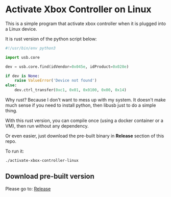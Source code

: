 # Activate Xbox Controller on Linux

This is a simple program that activate xbox controller when it is plugged into a Linux device.

It is rust version of the python script below:

```python
#!/usr/bin/env python3

import usb.core

dev = usb.core.find(idVendor=0x045e, idProduct=0x028e)

if dev is None:
    raise ValueError('Device not found')
else:
    dev.ctrl_transfer(0xc1, 0x01, 0x0100, 0x00, 0x14) 
```

Why rust? Because I don't want to mess up with my system. It doesn't make much sense if you need to install python, then libusb just to do a simple thing.

With this rust version, you can compile once (using a docker container or a VM), then run without any dependency.

Or even easier, just download the pre-built binary in **Release** section of this repo.

To run it:

```bash
./activate-xbox-controller-linux
```

## Download pre-built version

Please go to: [Release](https://github.com/ngxson/activate-xbox-controller-linux/releases)
